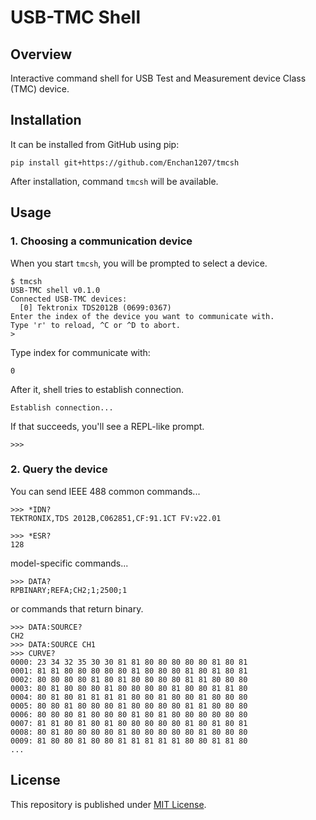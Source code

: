 # USB-TMC Shell

## Overview

Interactive command shell for USB Test and Measurement device Class (TMC) device.

## Installation

It can be installed from GitHub using pip:

```
pip install git+https://github.com/Enchan1207/tmcsh
```

After installation, command `tmcsh` will be available.

## Usage

### 1. Choosing a communication device

When you start `tmcsh`, you will be prompted to select a device.

```
$ tmcsh
USB-TMC shell v0.1.0
Connected USB-TMC devices:
  [0] Tektronix TDS2012B (0699:0367)
Enter the index of the device you want to communicate with.
Type 'r' to reload, ^C or ^D to abort.
>
```

Type index for communicate with:

```
0
```

After it, shell tries to establish connection.

```
Establish connection...
```

If that succeeds, you'll see a REPL-like prompt.

```
>>> 
```

### 2. Query the device

You can send IEEE 488 common commands...

```
>>> *IDN?
TEKTRONIX,TDS 2012B,C062851,CF:91.1CT FV:v22.01
```

```
>>> *ESR?
128
```

model-specific commands...

```
>>> DATA?
RPBINARY;REFA;CH2;1;2500;1
```

or commands that return binary.

```
>>> DATA:SOURCE?
CH2
>>> DATA:SOURCE CH1
>>> CURVE?
0000: 23 34 32 35 30 30 81 81 80 80 80 80 80 81 80 81
0001: 81 81 80 80 80 80 80 81 80 80 80 81 80 81 80 81
0002: 80 80 80 80 81 80 81 80 80 80 80 81 81 80 80 80
0003: 80 81 80 80 80 81 80 80 80 80 81 80 80 81 81 80
0004: 80 81 80 81 81 81 81 80 80 81 80 80 81 80 80 80
0005: 80 80 81 80 80 80 81 80 80 80 80 81 81 80 80 80
0006: 80 80 80 81 80 80 80 81 80 81 80 80 80 80 80 80
0007: 81 81 80 81 80 81 80 80 80 80 80 81 80 81 80 81
0008: 80 81 80 80 80 80 81 80 80 80 80 80 81 80 80 80
0009: 81 80 80 81 80 80 81 81 81 81 81 80 80 81 81 80
...
```

## License

This repository is published under [MIT License](LICENSE).

